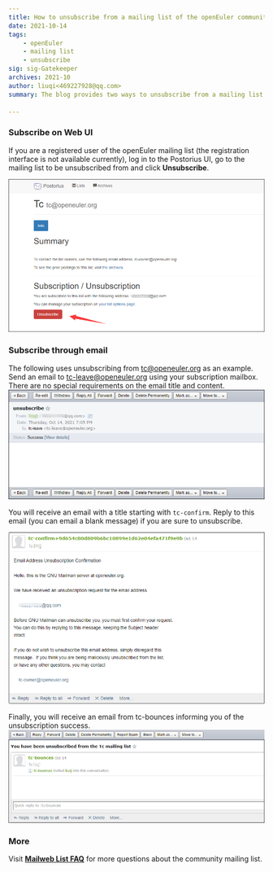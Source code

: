 ```yaml
---  
title: How to unsubscribe from a mailing list of the openEuler community
date: 2021-10-14
tags:
    - openEuler
    - mailing list
    - unsubscribe
sig: sig-Gatekeeper
archives: 2021-10
author: liuqi<469227928@qq.com>
summary: The blog provides two ways to unsubscribe from a mailing list of the openEuler community.

---  
```


### Subscribe on Web UI
If you are a registered user of the openEuler mailing list (the registration interface is not available currently), log in to
the Postorius UI, go to the mailing list to be unsubscribed from and click **Unsubscribe**.

<img src='./2021-10-14-unsubscribe-maling-list-01.png' width=750 alt='unsubscribe on postorius UI'>
  
### Subscribe through email
The following uses unsubscribing from tc@openeuler.org as an example.
Send an email to tc-leave@openeuler.org using your subscription mailbox. There are no special requirements on the email title
and content.
<img src='./2021-10-14-unsubscribe-maling-list-02.png' width=750 alt='send unsubscription email'>  
  
You will receive an email with a title starting with `tc-confirm`. Reply to this email (you can email a blank message) if you
are sure to unsubscribe.

<img src='./2021-10-14-unsubscribe-maling-list-03.png' width=750 alt='unsubscription confirmation'>
  
Finally, you will receive an email from tc-bounces informing you of the unsubscription success.
<img src='./2021-10-14-unsubscribe-maling-list-04.png' width=750 alt='unsubscription succeeded'>

### More
Visit [**Mailweb List FAQ**](https://osinfra.cn/faq/mailinglist.html) for more questions about the community mailing
list.
